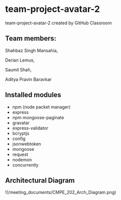 # team-project-avatar-2

team-project-avatar-2 created by GitHub Classroom

## Team members:

Shahbaz Singh Mansahia,

Derian Lemus,

Saumil Shah,

Aditya Pravin Baravkar

## Installed modules

- npm (node packet manager)
- express
- npm mongoose-paginate
- gravatar
- express-validator
- bcryptjs
- config
- jsonwebtoken
- mongoose
- request
- nodemon
- concurrently

## Architectural Diagram

!(/meeting_documents/CMPE_202_Arch_Diagram.png)
